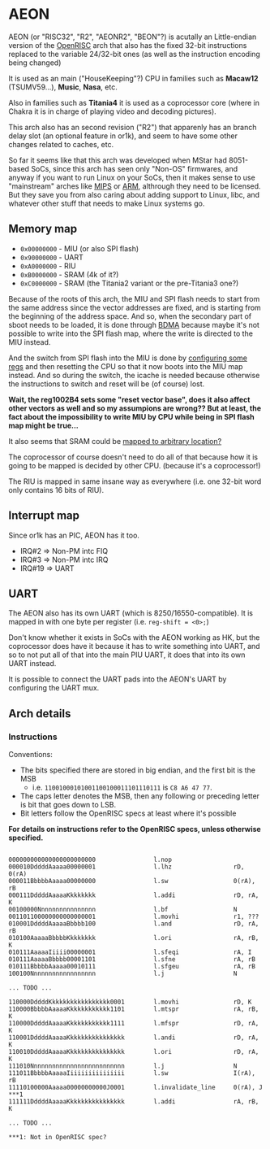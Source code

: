 # AEON

AEON (or "RISC32", "R2", "AEONR2", "BEON"?) is acutally an Little-endian version of the [OpenRISC](or1k.md) arch
that also has the fixed 32-bit instructions replaced to the variable 24/32-bit ones (as well as the instruction encoding being changed)

It is used as an main ("HouseKeeping"?) CPU in families such as **Macaw12** (TSUMV59...), **Music**, **Nasa**, etc.

Also in families such as **Titania4** it is used as a coprocessor core (where in Chakra it is in charge of playing video and decoding pictures).

This arch also has an second revision ("R2") that apparenly has an branch delay slot (an optional feature in or1k),
and seem to have some other changes related to caches, etc.

So far it seems like that this arch was developed when MStar had 8051-based SoCs, since this arch has seen only "Non-OS" firmwares,
and anyway if you want to run Linux on your SoCs,
then it makes sense to use "mainstream" arches like [MIPS](mips.md) or [ARM](arm.md), althrough they need to be licensed.
But they save you from also caring about adding support to Linux, libc, and whatever other stuff that needs to make Linux systems go. 

## Memory map

-  `0x00000000` - MIU (or also SPI flash)
-  `0x90000000` - UART
-  `0xA0000000` - RIU
-  `0xB0000000` - SRAM (4k of it?)
-  `0xC0000000` - SRAM (the Titania2 variant or the pre-Titania3 one?)

Because of the roots of this arch, the MIU and SPI flash needs to start from the same address
since the vector addresses are fixed, and is starting from the beginning of the address space.
And so, when the secondary part of sboot needs to be loaded, it is done through [BDMA](/ip/bdma.md)
because maybe it's not possible to write into the SPI flash map, where the write is directed to the MIU instead.

And the switch from SPI flash into the MIU is done by [configuring some regs](https://github.com/neuschaefer/mstar-mboot/blob/962e8b8258378dded694883a9f9acb7058d34631/sboot/src/macaw12/bootaeonsysinit.c#L155)
and then resetting the CPU so that it now boots into the MIU map instead. And so during the switch, the icache is needed because otherwise
the instructions to switch and reset will be (of course) lost.

**Wait, the reg1002B4 sets some "reset vector base", does it also affect other vectors as well and so my assumpions are wrong??
But at least, the fact about the impossibility to write MIU by CPU while being in SPI flash map might be true...**

It also seems that SRAM could be [mapped to arbitrary location?](https://github.com/neuschaefer/mstar-mboot/blob/962e8b8258378dded694883a9f9acb7058d34631/sboot/src/macaw12/reset.S#L100)

The coprocessor of course doesn't need to do all of that because how it is going to be mapped is decided by other CPU. (because it's a coprocessor!)

The RIU is mapped in same insane way as everywhere (i.e. one 32-bit word only contains 16 bits of RIU).

## Interrupt map

Since or1k has an PIC, AEON has it too.

-  IRQ#2 => Non-PM intc FIQ
-  IRQ#3 => Non-PM intc IRQ
-  IRQ#19 => UART

## UART

The AEON also has its own UART (which is 8250/16550-compatible).
It is mapped in with one byte per register (i.e. `reg-shift = <0>;`)

Don't know whether it exists in SoCs with the AEON working as HK, but the coprocessor does have it because it has to write something into UART,
and so to not put all of that into the main PIU UART, it does that into its own UART instead.

It is possible to connect the UART pads into the AEON's UART by configuring the UART mux.

## Arch details

### Instructions

Conventions:
-  The bits specified there are stored in big endian, and the first bit is the MSB
   -  i.e. `11001000101001100100011101110111` is `C8 A6 47 77`.
-  The caps letter denotes the MSB, then any following or preceding letter is bit that goes down to LSB.
-  Bit letters follow the OpenRISC specs at least where it's possible

**For details on instructions refer to the OpenRISC specs, unless otherwise specified.**

```

000000000000000000000000                l.nop
000010DddddAaaaa00000001                l.lhz                 rD, 0(rA)
000011BbbbbAaaaa00000000                l.sw                  0(rA), rB
000111DddddAaaaaKkkkkkkk                l.addi                rD, rA, K
00100000Nnnnnnnnnnnnnnnn                l.bf                  N
001101100000000000000001                l.movhi               r1, ???
010001DddddAaaaaBbbbb100                l.and                 rD, rA, rB
010100AaaaaBbbbbKkkkkkkk                l.ori                 rA, rB, K
010111AaaaaIiiii00000001                l.sfeqi               rA, I
010111AaaaaBbbbb00001101                l.sfne                rA, rB
010111BbbbbAaaaa00010111                l.sfgeu               rA, rB
100100Nnnnnnnnnnnnnnnnnn                l.j                   N

... TODO ...

110000DddddKkkkkkkkkkkkkkkkk0001        l.movhi               rD, K
110000BbbbbAaaaaKkkkkkkkkkkk1101        l.mtspr               rA, rB, K
110000DddddAaaaaKkkkkkkkkkkk1111        l.mfspr               rD, rA, K
110001DddddAaaaaKkkkkkkkkkkkkkkk        l.andi                rD, rA, K
110010DddddAaaaaKkkkkkkkkkkkkkkk        l.ori                 rD, rA, K
111010Nnnnnnnnnnnnnnnnnnnnnnnnnn        l.j                   N
111011BbbbbAaaaaIiiiiiiiiiiiiiii        l.sw                  I(rA), rB
11110100000Aaaaa00000000000J0001        l.invalidate_line     0(rA), J    ***1
111111DddddAaaaaKkkkkkkkkkkkkkkk        l.addi                rA, rB, K

... TODO ...

***1: Not in OpenRISC spec?

```
